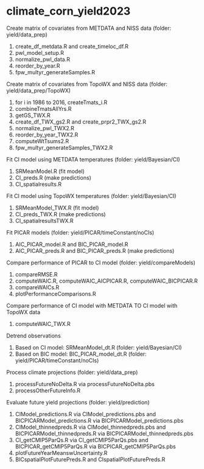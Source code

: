 # climate_corn_yield2023

Create matrix of covariates from METDATA and NISS data (folder: yield/data_prep)
1. create_df_metdata.R and create_timeloc_df.R
2. pwl_model_setup.R
3. normalize_pwl_data.R
4. reorder_by_year.R
5. fpw_multyr_generateSamples.R

Create matrix of covariates from TopoWX and NISS data (folder: yield/data_prep/TopoWX)
1. for i in 1986 to 2016, createTmats_i.R
2. combineTmatsAllYrs.R
3. getGS_TWX.R
4. create_df_TWX_gs2.R and create_prpr2_TWX_gs2.R 
5. normalize_pwl_TWX2.R
6. reorder_by_year_TWX2.R
7. computeWtTsums2.R
8. fpw_multyr_generateSamples_TWX2.R

Fit CI model using METDATA temperatures (folder: yield/Bayesian/CI)
1. SRMeanModel.R (fit model)
2. CI_preds.R (make predictions)
3. CI_spatialresults.R

Fit CI model using TopoWX temperatures (folder: yield/Bayesian/CI)
1. SRMeanModel_TWX.R (fit model)
2. CI_preds_TWX.R (make predictions)
3. CI_spatialresultsTWX.R

Fit PICAR models (folder: yield/PICAR/timeConstant/noCIs)
1. AIC_PICAR_model.R and BIC_PICAR_model.R
2. AIC_PICAR_preds.R and BIC_PICAR_preds.R (make predictions)

Compare performance of PICAR to CI model (folder: yield/compareModels)
1. compareRMSE.R
2. computeWAIC.R, computeWAIC_AICPICAR.R, computeWAIC_BICPICAR.R
3. compareWAICs.R
4. plotPerformanceComparisons.R

Compare performance of CI model with METDATA TO CI model with TopoWX data
1. computeWAIC_TWX.R

Detrend observations
1. Based on CI model: SRMeanModel_dt.R (folder: yield/Bayesian/CI)
2. Based on BIC model: BIC_PICAR_model_dt.R (folder: yield/PICAR/timeConstant/noCIs)

Process climate projections (folder: yield/data_prep)
1. processFutureNoDelta.R via processFutureNoDelta.pbs
2. processOtherFutureInfo.R

Evaluate future yield projections (folder: yield/prediction)

1. CIModel_predictions.R via CIModel_predictions.pbs and  BICPICARModel_predictions.R via BICPICARModel_predictions.pbs
2. CIModel_thinnedpreds.R via CIModel_thinnedpreds.pbs and BICPICARModel_thinnedpreds.R via BICPICARModel_thinnedpreds.pbs
3. CI_getCMIP5ParQs.R via CI_getCMIP5ParQs.pbs and BICPICAR_getCMIP5ParQs.R via BICPICAR_getCMIP5ParQs.pbs
4. plotFutureYearMeanswUncertainty.R
5. BICspatialPlotFuturePreds.R and CIspatialPlotFuturePreds.R

